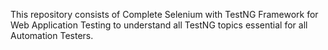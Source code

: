 This repository consists of Complete Selenium with TestNG Framework for Web Application Testing to understand all TestNG topics essential for all Automation Testers.

